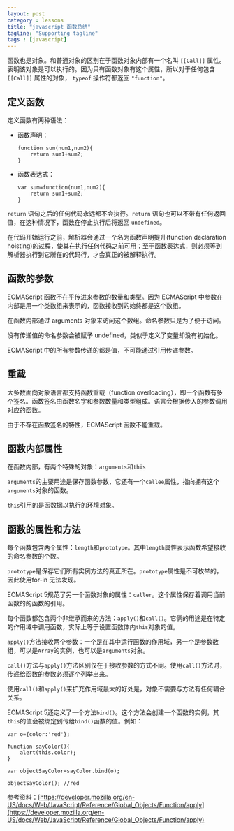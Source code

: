 ```yaml
---
layout: post
category : lessons
title: "javascript 函数总结"
tagline: "Supporting tagline"
tags : [javascript]
---
```


函数也是对象。和普通对象的区别在于函数对象内部有一个名叫 `[[Call]]` 属性。表明该对象是可以执行的。因为只有函数对象有这个属性，所以对于任何包含 `[[Call]]` 属性的对象， `typeof` 操作符都返回 `"function"`。

## 定义函数

定义函数有两种语法：

- 函数声明：

	```
	function sum(num1,num2){
		return sum1+sum2;
	}
	```
- 函数表达式：

	```
	var sum=function(num1,num2){
		return sum1+sum2;
	}
	```
	
`return` 语句之后的任何代码永远都不会执行。`return` 语句也可以不带有任何返回值，在这种情况下，函数在停止执行后将返回 `undefined`。

在代码开始运行之前，解析器会通过一个名为函数声明提升(function declaration hoisting)的过程，使其在执行任何代码之前可用；至于函数表达式，则必须等到解析器执行到它所在的代码行，才会真正的被解释执行。


## 函数的参数

ECMAScript 函数不在乎传进来参数的数量和类型。因为 ECMAScript 中参数在内部是用一个类数组来表示的，函数接收到的始终都是这个数组。

在函数内部通过 arguments 对象来访问这个数组。命名参数只是为了便于访问。

没有传递值的命名参数会被赋予 undefined，类似于定义了变量却没有初始化。

ECMAScript 中的所有参数传递的都是值，不可能通过引用传递参数。

## 重载

大多数面向对象语言都支持函数重载（function overloading），即一个函数有多个签名。函数签名由函数名字和参数数量和类型组成。语言会根据传入的参数调用对应的函数。

由于不存在函数签名的特性，ECMAScript 函数不能重载。


## 函数内部属性

在函数内部，有两个特殊的对象：`arguments`和`this`

`arguments`的主要用途是保存函数参数，它还有一个`callee`属性，指向拥有这个`arguments`对象的函数。

`this`引用的是函数据以执行的环境对象。

## 函数的属性和方法

每个函数包含两个属性：`length`和`prototype`。其中`length`属性表示函数希望接收的命名参数的个数。

`prototype`是保存它们所有实例方法的真正所在。`prototype`属性是不可枚举的，因此使用for-in 无法发现。

ECMAScript 5规范了另一个函数对象的属性：`caller`。这个属性保存着调用当前函数的的函数的引用。

每个函数都包含两个非继承而来的方法：`apply()`和`call()`。它俩的用途是在特定的作用域中调用函数，实际上等于设置函数体内`this`对象的值。


`apply()`方法接收两个参数：一个是在其中运行函数的作用域，另一个是参数数组，可以是`Array`的实例，也可以是`arguments`对象。

`call()`方法与`apply()`方法区别仅在于接收参数的方式不同。使用`call()`方法时，传递给函数的参数必须逐个列举出来。

使用`call()`和`apply()`来扩充作用域最大的好处是，对象不需要与方法有任何耦合关系。

ECMAScript 5还定义了一个方法`bind()`。这个方法会创建一个函数的实例，其`this`的值会被绑定到传给`bind()`函数的值。例如：

```
var o={color:'red'};

function sayColor(){
	alert(this.color);
}

var objectSayColor=sayColor.bind(o);

objectSayColor(); //red
```

参考资料：[https://developer.mozilla.org/en-US/docs/Web/JavaScript/Reference/Global_Objects/Function/apply](https://developer.mozilla.org/en-US/docs/Web/JavaScript/Reference/Global_Objects/Function/apply)

